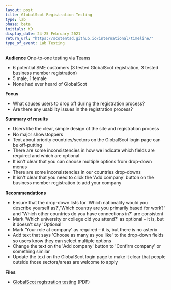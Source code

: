 ```yaml
---
layout: post
title: GlobalScot Registration Testing
type: lab
phase: beta
initials: KD
display_date: 24-25 February 2021
return_url: "https://scotentsd.github.io/international/timeline/"
type_of_event: Lab Testing
---
```



**Audience**
One-to-one testing via Teams
- 6 potential SME customers (3 tested GlobalScot registration, 3 tested business member registration)
- 5 male, 1 female
- None had ever heard of GlobalScot

**Focus**
- What causes users to drop off during the registration process? 
- Are there any usability issues in the registration process?

**Summary of results**
- Users like the clear, simple design of the site and registration process
- No major showstoppers
- Text about priority countries/sectors on the GlobalScot login page can be off-putting
- There are some inconsistencies in how we indicate which fields are required and which are optional
- It isn't clear that you can choose multiple options from drop-down menus
- There are some inconsistencies in our countries drop-downs
- It isn't clear that you need to click the 'Add company' button on the business member registration to add your company

**Recommendations**
- Ensure that the drop-down lists for 'Which nationality would you describe yourself as?','Which country are you primarily based for work?' and 'Which other countries do you have connections in?' are consistent
- Mark 'Which university or college did you attend?' as optional – it is, but it doesn't say 'Optional'
- Mark 'Your role at company' as required – it is, but there is no asterix
- Add text that says 'Choose as many as you like' to the drop-down fields so users know they can select multiple options
- Change the text on the 'Add company' button to 'Confirm company' or something similar
- Update the text on the GlobalScot login page to make it clear that people outside those sectors/areas are welcome to apply   

**Files**
- [GlobalScot registration testing](/international/files/2021_02_24_F2F_GlobalScot.pdf) (PDF)
